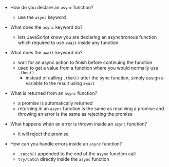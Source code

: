 - How do you declare an `async` function?
  - use the `async` keyword

- What does the `async` keyword do?
  - lets JavaScript know you are declaring an asynchronous function which required to use `await` inside any function

- What does the `await` keyword do?
  - wait for an async action to finish before continuing the function
  - used to get a value from a function where you would normally use `.then()`
    - instead of calling `.then()` after the sync function, simply assign a variable to the result using `await`

- What is returned from an `async` function?
  - a promise is automatically returned
  - returning in an `async` function is the same as resolving a promise and throwing an error is the same as rejecting the promise

- What happens when an error is thrown inside an `async` function?
  - it will reject the promise

- How can you handle errors inside an `async` function?
  - `.catch()` appended to the end of the `async` function call
  - `try/catch` directly inside the `async` function